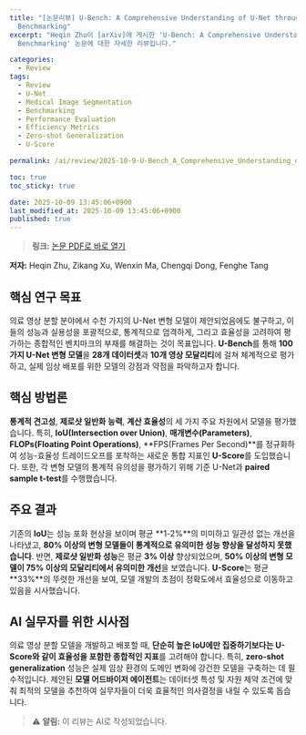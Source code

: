 ```yaml
---
title: "[논문리뷰] U-Bench: A Comprehensive Understanding of U-Net through 100-Variant
  Benchmarking"
excerpt: "Heqin Zhu이 [arXiv]에 게시한 'U-Bench: A Comprehensive Understanding of U-Net through 100-Variant
  Benchmarking' 논문에 대한 자세한 리뷰입니다."

categories:
  - Review
tags:
  - Review
  - U-Net
  - Medical Image Segmentation
  - Benchmarking
  - Performance Evaluation
  - Efficiency Metrics
  - Zero-shot Generalization
  - U-Score

permalink: /ai/review/2025-10-9-U-Bench_A_Comprehensive_Understanding_of_U-Net_through_100-Variant_Benchmarking/

toc: true
toc_sticky: true

date: 2025-10-09 13:45:06+0900
last_modified_at: 2025-10-09 13:45:06+0900
published: true
---
```

> **링크:** [논문 PDF로 바로 열기](https://arxiv.org/abs/2510.07041)

**저자:** Heqin Zhu, Zikang Xu, Wenxin Ma, Chengqi Dong, Fenghe Tang



## 핵심 연구 목표
의료 영상 분할 분야에서 수천 가지의 U-Net 변형 모델이 제안되었음에도 불구하고, 이들의 성능과 실용성을 포괄적으로, 통계적으로 엄격하게, 그리고 효율성을 고려하여 평가하는 종합적인 벤치마크의 부재를 해결하는 것이 목표입니다. **U-Bench**를 통해 **100가지 U-Net 변형 모델**을 **28개 데이터셋**과 **10개 영상 모달리티**에 걸쳐 체계적으로 평가하고, 실제 임상 배포를 위한 모델의 강점과 약점을 파악하고자 합니다.

## 핵심 방법론
**통계적 견고성**, **제로샷 일반화 능력**, **계산 효율성**의 세 가지 주요 차원에서 모델을 평가했습니다. 특히, **IoU(Intersection over Union)**, **매개변수(Parameters)**, **FLOPs(Floating Point Operations)**, **FPS(Frames Per Second)**를 정규화하여 성능-효율성 트레이드오프를 포착하는 새로운 통합 지표인 **U-Score**를 도입했습니다. 또한, 각 변형 모델의 통계적 유의성을 평가하기 위해 기준 U-Net과 **paired sample t-test**를 수행했습니다.

## 주요 결과
기존의 **IoU**는 성능 포화 현상을 보이며 평균 **1-2%**의 미미하고 일관성 없는 개선을 나타냈고, **80% 이상의 변형 모델들이 통계적으로 유의미한 성능 향상을 달성하지 못했습니다**. 반면, **제로샷 일반화 성능**은 평균 **3% 이상** 향상되었으며, **50% 이상의 변형 모델이 75% 이상의 모달리티에서 유의미한 개선**을 보였습니다. **U-Score**는 평균 **33%**의 뚜렷한 개선을 보여, 모델 개발의 초점이 정확도에서 효율성으로 이동하고 있음을 시사했습니다.

## AI 실무자를 위한 시사점
의료 영상 분할 모델을 개발하고 배포할 때, **단순히 높은 IoU에만 집중하기보다는 U-Score와 같이 효율성을 포함한 종합적인 지표**를 고려해야 합니다. 특히, **zero-shot generalization** 성능은 실제 임상 환경의 도메인 변화에 강건한 모델을 구축하는 데 필수적입니다. 제안된 **모델 어드바이저 에이전트**는 데이터셋 특성 및 자원 제약 조건에 맞춰 최적의 모델을 추천하여 실무자들이 더욱 효율적인 의사결정을 내릴 수 있도록 돕습니다.

> ⚠️ **알림:** 이 리뷰는 AI로 작성되었습니다.